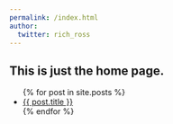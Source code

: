 ```yaml
---
permalink: /index.html
author: 
  twitter: rich_ross
---
```



## This is just the home page.

<ul>
  {% for post in site.posts %}
    <li>
      <a href="{{ post.url }}">{{ post.title }}</a>
    </li>
  {% endfor %}
</ul>
